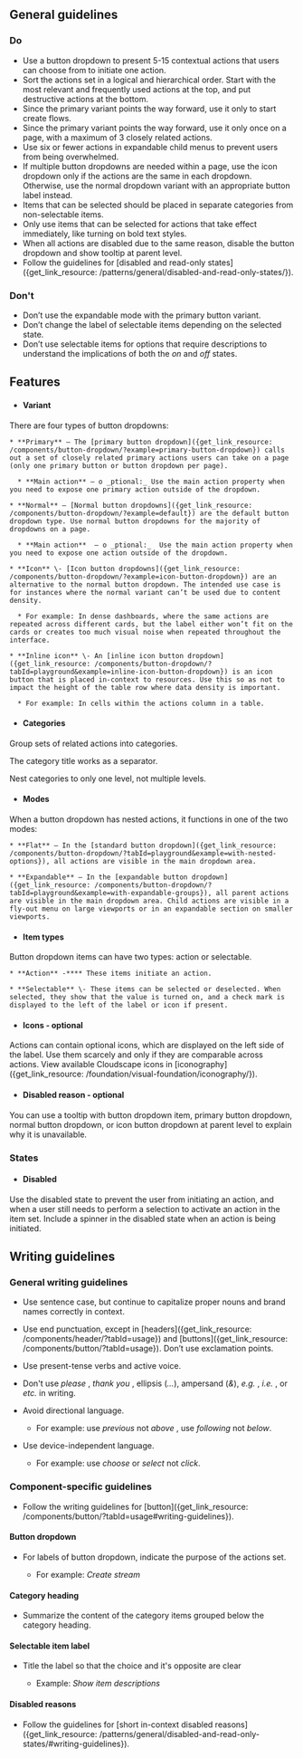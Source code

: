 ## General guidelines

### Do

  * Use a button dropdown to present 5-15 contextual actions that users can choose from to initiate one action.
  * Sort the actions set in a logical and hierarchical order. Start with the most relevant and frequently used actions at the top, and put destructive actions at the bottom. 
  * Since the primary variant points the way forward, use it only to start create flows. 
  * Since the primary variant points the way forward, use it only once on a page, with a maximum of 3 closely related actions. 
  * Use six or fewer actions in expandable child menus to prevent users from being overwhelmed.
  * If multiple button dropdowns are needed within a page, use the icon dropdown only if the actions are the same in each dropdown. Otherwise, use the normal dropdown variant with an appropriate button label instead.
  * Items that can be selected should be placed in separate categories from non-selectable items.
  * Only use items that can be selected for actions that take effect immediately, like turning on bold text styles.
  * When all actions are disabled due to the same reason, disable the button dropdown and show tooltip at parent level.
  * Follow the guidelines for [disabled and read-only states]({get_link_resource: /patterns/general/disabled-and-read-only-states/}).



### Don't

  * Don’t use the expandable mode with the primary button variant.
  * Don’t change the label of selectable items depending on the selected state.
  * Don’t use selectable items for options that require descriptions to understand the implications of both the _on_ and _off_ states.



## Features

  * #### Variant

There are four types of button dropdowns:

    * **Primary** – The [primary button dropdown]({get_link_resource: /components/button-dropdown/?example=primary-button-dropdown}) calls out a set of closely related primary actions users can take on a page (only one primary button or button dropdown per page).

      * **Main action** – o _ptional:_ Use the main action property when you need to expose one primary action outside of the dropdown.

    * **Normal** – [Normal button dropdowns]({get_link_resource: /components/button-dropdown/?example=default}) are the default button dropdown type. Use normal button dropdowns for the majority of dropdowns on a page.

      * **Main action**  – o _ptional:_  Use the main action property when you need to expose one action outside of the dropdown.

    * **Icon** \- [Icon button dropdowns]({get_link_resource: /components/button-dropdown/?example=icon-button-dropdown}) are an alternative to the normal button dropdown. The intended use case is for instances where the normal variant can’t be used due to content density. 

      * For example: In dense dashboards, where the same actions are repeated across different cards, but the label either won’t fit on the cards or creates too much visual noise when repeated throughout the interface. 

    * **Inline icon** \- An [inline icon button dropdown]({get_link_resource: /components/button-dropdown/?tabId=playground&example=inline-icon-button-dropdown}) is an icon button that is placed in-context to resources. Use this so as not to impact the height of the table row where data density is important.

      * For example: In cells within the actions column in a table.

  * #### Categories

Group sets of related actions into categories.  


The category title works as a separator.  


Nest categories to only one level, not multiple levels.

  * #### Modes

When a button dropdown has nested actions, it functions in one of the two modes:

    * **Flat** – In the [standard button dropdown]({get_link_resource: /components/button-dropdown/?tabId=playground&example=with-nested-options}), all actions are visible in the main dropdown area.

    * **Expandable** – In the [expandable button dropdown]({get_link_resource: /components/button-dropdown/?tabId=playground&example=with-expandable-groups}), all parent actions are visible in the main dropdown area. Child actions are visible in a fly-out menu on large viewports or in an expandable section on smaller viewports.

  * #### Item types

Button dropdown items can have two types: action or selectable. 

    * **Action** -**** These items initiate an action.

    * **Selectable** \- These items can be selected or deselected. When selected, they show that the value is turned on, and a check mark is displayed to the left of the label or icon if present.

  * #### Icons \- optional

Actions can contain optional icons, which are displayed on the left side of the label. Use them scarcely and only if they are comparable across actions. View available Cloudscape icons in [iconography]({get_link_resource: /foundation/visual-foundation/iconography/}).

  * #### Disabled reason \- optional

You can use a tooltip with button dropdown item, primary button dropdown, normal button dropdown, or icon button dropdown at parent level to explain why it is unavailable.




### States

  * #### Disabled

Use the disabled state to prevent the user from initiating an action, and when a user still needs to perform a selection to activate an action in the item set. Include a spinner in the disabled state when an action is being initiated.




## Writing guidelines

### General writing guidelines

  * Use sentence case, but continue to capitalize proper nouns and brand names correctly in context.

  * Use end punctuation, except in [headers]({get_link_resource: /components/header/?tabId=usage}) and [buttons]({get_link_resource: /components/button/?tabId=usage}). Don’t use exclamation points.

  * Use present-tense verbs and active voice.

  * Don't use _please_ , _thank you_ , ellipsis (_..._), ampersand (_&_), _e.g._ , _i.e._ , or _etc._ in writing.

  * Avoid directional language.

    * For example: use _previous_ not _above_ , use _following_ not _below_.

  * Use device-independent language.

    * For example: use _choose_ or _select_ not _click_.




### Component-specific guidelines

  * Follow the writing guidelines for [button]({get_link_resource: /components/button/?tabId=usage#writing-guidelines}).




#### Button dropdown

  * For labels of button dropdown, indicate the purpose of the actions set.

    * For example: _Create stream_




#### Category heading

  * Summarize the content of the category items grouped below the category heading.




#### Selectable item label

  * Title the label so that the choice and it's opposite are clear

    * Example: _Show item descriptions_




#### Disabled reasons

  * Follow the guidelines for [short in-context disabled reasons]({get_link_resource: /patterns/general/disabled-and-read-only-states/#writing-guidelines}).



